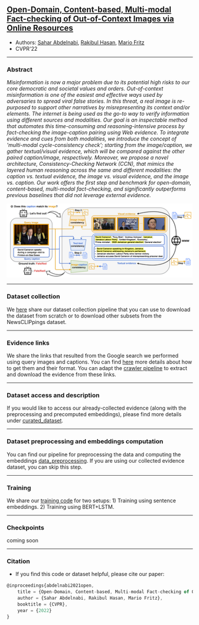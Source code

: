 ## [Open-Domain, Content-based, Multi-modal Fact-checking of Out-of-Context Images via Online Resources](https://arxiv.org/pdf/2112.00061.pdf) 

- Authors: [Sahar Abdelnabi](https://scholar.google.de/citations?user=QEiYbDYAAAAJ&hl=en), [Rakibul Hasan](https://rakib062.github.io/), [Mario Fritz](https://cispa.saarland/group/fritz/)
- CVPR'22
- - -
### Abstract ###
*Misinformation is now a major problem due to its potential high risks to our core democratic and societal values and orders. Out-of-context misinformation is one of the easiest and effective ways used by adversaries to spread viral false stories. In this threat, a real image is re-purposed to support other narratives by misrepresenting its context and/or elements. The internet is being used as the go-to way to verify information using different sources and modalities. Our goal is an inspectable method that automates this time-consuming and reasoning-intensive process by fact-checking the image-caption pairing using Web evidence. To integrate evidence and cues from both modalities, we introduce the concept of 'multi-modal cycle-consistency check'; starting from the image/caption, we gather textual/visual evidence, which will be compared against the other paired caption/image, respectively. Moreover, we propose a novel architecture, Consistency-Checking Network (CCN), that mimics the layered human reasoning across the same and different modalities: the caption vs. textual evidence, the image vs. visual evidence, and the image vs. caption. Our work offers the first step and benchmark for open-domain, content-based, multi-modal fact-checking, and significantly outperforms previous baselines that did not leverage external evidence.*

<p align="center">
<img src="https://github.com/S-Abdelnabi/OoC-multi-modal-fc/blob/gh-pages/teaser.PNG" width="850">
</p>

- - -
### Dataset collection ###
We [here](https://github.com/S-Abdelnabi/OoC-multi-modal-fc/tree/main/dataset_collection) share our dataset collection pipeline that you can use to download the dataset from scratch or to download other subsets from the NewsCLIPpings dataset.
- - -

### Evidence links ###
We share the links that resulted from the Google search we performed using query images and captions. You can find [here](https://github.com/S-Abdelnabi/OoC-multi-modal-fc/tree/main/evidence_links) more details about how to get them and their format. You can adapt the [crawler pipeline](https://github.com/S-Abdelnabi/OoC-multi-modal-fc/tree/main/dataset_collection) to extract and download the evidence from these links. 
- - -
### Dataset access and description ###
If you would like to access our already-collected evidence (along with the preprocessing and precomputed embeddings), please find more details under [curated_dataset](https://github.com/S-Abdelnabi/OoC-multi-modal-fc/tree/main/curated_dataset).
- - -
### Dataset preprocessing and embeddings computation ###
You can find our pipeline for preprocessing the data and computing the embeddings [data_preprocessing](https://github.com/S-Abdelnabi/OoC-multi-modal-fc/tree/main/data_preprocessing). If you are using our collected evidence dataset, you can skip this step. 
- - -

### Training
We share our [training code](https://github.com/S-Abdelnabi/OoC-multi-modal-fc/tree/main/training) for two setups: 1) Training using sentence embeddings. 2) Training using BERT+LSTM. 
- - -

### Checkpoints 

coming soon
- - -
### Citation ###

- If you find this code or dataset helpful, please cite our paper:
```javascript
@inproceedings{abdelnabi2021open,
    title = {Open-Domain, Content-based, Multi-modal Fact-checking of Out-of-Context Images via Online Resources},
    author = {Sahar Abdelnabi, Rakibul Hasan, Mario Fritz},
    booktitle = {CVPR},
    year = {2022}
}
```
